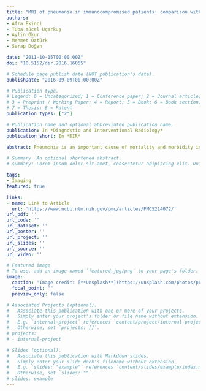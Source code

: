 ```yaml
---
title: "MRI of pneumonia in immunocompromised patients: comparison with CT"
authors:
- Afra Ekinci
- Tuba Yücel Uçarkuş
- Aylin Okur
- Mehmet Öztürk
- Serap Doğan

date: "2011-10-15T00:00:00Z"
doi: "10.5152/dir.2016.16055"

# Schedule page publish date (NOT publication's date).
publishDate: "2016-09-09T00:00:00Z"

# Publication type.
# Legend: 0 = Uncategorized; 1 = Conference paper; 2 = Journal article;
# 3 = Preprint / Working Paper; 4 = Report; 5 = Book; 6 = Book section;
# 7 = Thesis; 8 = Patent
publication_types: ["2"]

# Publication name and optional abbreviated publication name.
publication: In *Diagnostic and Interventional Radiology*
publication_short: In *DIR*

abstract: Pneumonia is an important cause of mortality and morbidity in immunocompromised patients. Computed tomography (CT) is the most sensitive imaging modality for the diagnosis and surveillance of these patients. Since CT exposes the patient to ionizing radiation, we investigated the utility of magnetic resonance imaging (MRI) in the diagnosis and surveillance of immunocompromised patients with pneumonia.

# Summary. An optional shortened abstract.
# summary: Lorem ipsum dolor sit amet, consectetur adipiscing elit. Duis posuere tellus ac convallis placerat. Proin tincidunt magna sed ex sollicitudin condimentum.

tags:
- Imaging
featured: true

links:
- name: Link to Article
  url: 'https://www.ncbi.nlm.nih.gov/pmc/articles/PMC5214072/'
url_pdf: ''
url_code: ''
url_dataset: ''
url_poster: ''
url_project: ''
url_slides: ''
url_source: ''
url_video: ''

# Featured image
# To use, add an image named `featured.jpg/png` to your page's folder. 
image:
  caption: 'Image credit: [**Unsplash**](https://unsplash.com/photos/pLCdAaMFLTE)'
  focal_point: ""
  preview_only: false

# Associated Projects (optional).
#   Associate this publication with one or more of your projects.
#   Simply enter your project's folder or file name without extension.
#   E.g. `internal-project` references `content/project/internal-project/index.md`.
#   Otherwise, set `projects: []`.
# projects:
# - internal-project

# Slides (optional).
#   Associate this publication with Markdown slides.
#   Simply enter your slide deck's filename without extension.
#   E.g. `slides: "example"` references `content/slides/example/index.md`.
#   Otherwise, set `slides: ""`.
# slides: example
---
```

